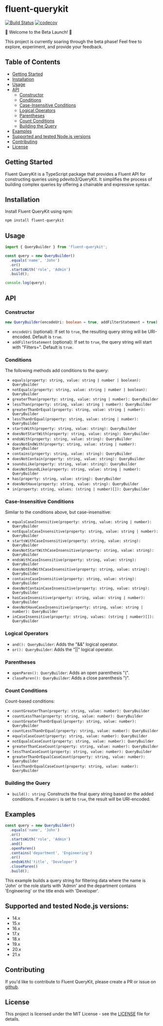 # fluent-querykit

[![Build Status](https://github.com/CLFPosthumus/fluent-querykit/actions/workflows/codecov.yml/badge.svg?branch=main)](https://github.com/CLFPosthumus/fluent-querykit/actions?query=workflow%3ABuild+branch%3Amain)
[![codecov](https://codecov.io/gh/CLFPosthumus/fluent-querykit/graph/badge.svg?token=76HGM8YP8L)](https://codecov.io/gh/CLFPosthumus/fluent-querykit)


🚀 Welcome to the Beta Launch! 🚀

This project is currently soaring through the beta phase!  Feel free to explore, experiment, and provide your feedback. 

## Table of Contents

- [Getting Started](#getting-started)
- [Installation](#installation)
- [Usage](#usage)
- [API](#api)
  - [Constructor](#constructor)
  - [Conditions](#conditions)
  - [Case-Insensitive Conditions](#case-insensitive-conditions)
  - [Logical Operators](#logical-operators)
  - [Parentheses](#parentheses)
  - [Count Conditions](#count-conditions)
  - [Building the Query](#building-the-query)
- [Examples](#examples)
- [Supported and tested Node.js versions](#supported-and-tested-nodejs-versions)
- [Contributing](#contributing)
- [License](#license)

## Getting Started

Fluent QueryKit is a TypeScript package that provides a Fluent API for constructing queries using pdevito3/QueryKit. It simplifies the process of building complex queries by offering a chainable and expressive syntax.

## Installation

Install Fluent QueryKit using npm:

```bash
npm install fluent-querykit
```

## Usage

```typescript
import { QueryBuilder } from 'fluent-querykit';

const query = new QueryBuilder()
  .equals('name', 'John')
  .or()
  .startsWith('role', 'Admin')
  .build();

console.log(query);
```

## API

### Constructor

```typescript
new QueryBuilder(encodeUri: boolean = true, addFilterStatement = true)
```

- `encodeUri` (optional): If set to `true`, the resulting query string will be URI-encoded. Default is `true`.
- `addFilterStatement` (optional): If set to `true`, the query string will start with "Filters=". Default is `true`.

### Conditions

The following methods add conditions to the query:

- `equals(property: string, value: string | number | boolean): QueryBuilder`
- `notEquals(property: string, value: string | number | boolean): QueryBuilder`
- `greaterThan(property: string, value: string | number): QueryBuilder`
- `lessThan(property: string, value: string | number): QueryBuilder`
- `greaterThanOrEqual(property: string, value: string | number): QueryBuilder`
- `lessThanOrEqual(property: string, value: string | number): QueryBuilder`
- `startsWith(property: string, value: string): QueryBuilder`
- `doesNotStartWith(property: string, value: string): QueryBuilder`
- `endsWith(property: string, value: string): QueryBuilder`
- `doesNotEndWith(property: string, value: string | number): QueryBuilder`
- `contains(property: string, value: string): QueryBuilder`
- `doesNotContain(property: string, value: string): QueryBuilder`
- `soundsLike(property: string, value: string): QueryBuilder`
- `doesNotSoundLike(property: string, value: string | number): QueryBuilder`
- `has(property: string, value: string): QueryBuilder`
- `doesNotHave(property: string, value: string): QueryBuilder`
- `in(property: string, values: (string | number)[]): QueryBuilder`

### Case-Insensitive Conditions

Similar to the conditions above, but case-insensitive:

- `equalsCaseInsensitive(property: string, value: string | number): QueryBuilder`
- `notEqualsCaseInsensitive(property: string, value: string | number): QueryBuilder`
- `startsWithCaseInsensitive(property: string, value: string): QueryBuilder`
- `doesNotStartWithCaseInsensitive(property: string, value: string): QueryBuilder`
- `endsWithCaseInsensitive(property: string, value: string): QueryBuilder`
- `doesNotEndWithCaseInsensitive(property: string, value: string): QueryBuilder`
- `containsCaseInsensitive(property: string, value: string): QueryBuilder`
- `doesNotContainCaseInsensitive(property: string, value: string): QueryBuilder`
- `hasCaseInsensitive(property: string, value: string | number): QueryBuilder`
- `doesNotHaveCaseInsensitive(property: string, value: string | number): QueryBuilder`
- `inCaseInsensitive(property: string, values: (string | number)[]): QueryBuilder`

### Logical Operators

- `and(): QueryBuilder`: Adds the "&&" logical operator.
- `or(): QueryBuilder`: Adds the "||" logical operator.

### Parentheses

- `openParen(): QueryBuilder`: Adds an open parenthesis "(".
- `closeParen(): QueryBuilder`: Adds a close parenthesis ")".

### Count Conditions

Count-based conditions:

- `countGreaterThan(property: string, value: number): QueryBuilder`
- `countLessThan(property: string, value: number): QueryBuilder`
- `countGreaterThanOrEqual(property: string, value: number): QueryBuilder`
- `countLessThanOrEqual(property: string, value: number): QueryBuilder`
- `equalsCaseCount(property: string, value: number): QueryBuilder`
- `notEqualsCaseCount(property: string, value: number): QueryBuilder`
- `greaterThanCaseCount(property: string, value: number): QueryBuilder`
- `lessThanCaseCount(property: string, value: number): QueryBuilder`
- `greaterThanOrEqualCaseCount(property: string, value: number): QueryBuilder`
- `lessThanOrEqualCaseCount(property: string, value: number): QueryBuilder`

### Building the Query

- `build(): string`: Constructs the final query string based on the added conditions. If `encodeUri` is set to `true`, the result will be URI-encoded.

## Examples

```typescript
const query = new QueryBuilder()
  .equals('name', 'John')
  .or()
  .startsWith('role', 'Admin')
  .and()
  .openParen()
  .contains('department', 'Engineering')
  .or()
  .endsWith('title', 'Developer')
  .closeParen()
  .build();
```

This example builds a query string for filtering data where the name is 'John' or the role starts with 'Admin' and the department contains 'Engineering' or the title ends with 'Developer'.

## Supported and tested Node.js versions:
- 14.x
- 15.x
- 16.x
- 17.x
- 18.x
- 19.x
- 20.x
- 21.x
  
## Contributing

If you'd like to contribute to Fluent QueryKit, please create a PR or issue on [github](https://github.com/CLFPosthumus/fluent-querykit). 

## License

This project is licensed under the MIT License - see the [LICENSE](LICENSE) file for details.
